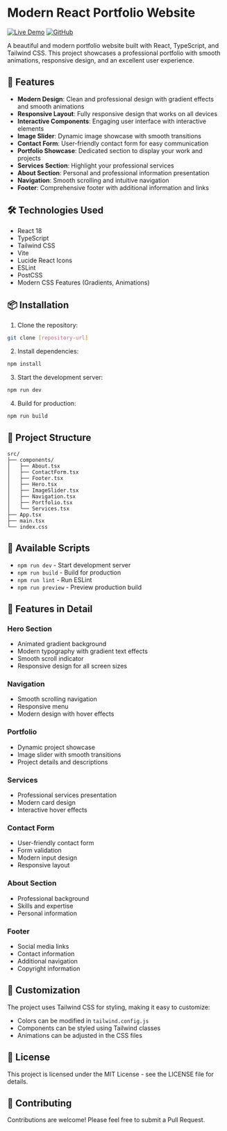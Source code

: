 # Modern React Portfolio Website

[![Live Demo](https://img.shields.io/badge/Live%20Demo-View%20Website-blue)](https://vocal-axolotl-b1c8a0.netlify.app/)
[![GitHub](https://img.shields.io/badge/GitHub-Repository-black)](https://github.com/your-username/your-repo)

A beautiful and modern portfolio website built with React, TypeScript, and Tailwind CSS. This project showcases a professional portfolio with smooth animations, responsive design, and an excellent user experience.

## 🚀 Features

- **Modern Design**: Clean and professional design with gradient effects and smooth animations
- **Responsive Layout**: Fully responsive design that works on all devices
- **Interactive Components**: Engaging user interface with interactive elements
- **Image Slider**: Dynamic image showcase with smooth transitions
- **Contact Form**: User-friendly contact form for easy communication
- **Portfolio Showcase**: Dedicated section to display your work and projects
- **Services Section**: Highlight your professional services
- **About Section**: Personal and professional information presentation
- **Navigation**: Smooth scrolling and intuitive navigation
- **Footer**: Comprehensive footer with additional information and links

## 🛠️ Technologies Used

- React 18
- TypeScript
- Tailwind CSS
- Vite
- Lucide React Icons
- ESLint
- PostCSS
- Modern CSS Features (Gradients, Animations)

## 📦 Installation

1. Clone the repository:
```bash
git clone [repository-url]
```

2. Install dependencies:
```bash
npm install
```

3. Start the development server:
```bash
npm run dev
```

4. Build for production:
```bash
npm run build
```

## 🎨 Project Structure

```
src/
├── components/
│   ├── About.tsx
│   ├── ContactForm.tsx
│   ├── Footer.tsx
│   ├── Hero.tsx
│   ├── ImageSlider.tsx
│   ├── Navigation.tsx
│   ├── Portfolio.tsx
│   └── Services.tsx
├── App.tsx
├── main.tsx
└── index.css
```

## 🚀 Available Scripts

- `npm run dev` - Start development server
- `npm run build` - Build for production
- `npm run lint` - Run ESLint
- `npm run preview` - Preview production build

## 🎯 Features in Detail

### Hero Section
- Animated gradient background
- Modern typography with gradient text effects
- Smooth scroll indicator
- Responsive design for all screen sizes

### Navigation
- Smooth scrolling navigation
- Responsive menu
- Modern design with hover effects

### Portfolio
- Dynamic project showcase
- Image slider with smooth transitions
- Project details and descriptions

### Services
- Professional services presentation
- Modern card design
- Interactive hover effects

### Contact Form
- User-friendly contact form
- Form validation
- Modern input design
- Responsive layout

### About Section
- Professional background
- Skills and expertise
- Personal information

### Footer
- Social media links
- Contact information
- Additional navigation
- Copyright information

## 🎨 Customization

The project uses Tailwind CSS for styling, making it easy to customize:
- Colors can be modified in `tailwind.config.js`
- Components can be styled using Tailwind classes
- Animations can be adjusted in the CSS files

## 📝 License

This project is licensed under the MIT License - see the LICENSE file for details.

## 👥 Contributing

Contributions are welcome! Please feel free to submit a Pull Request. 
